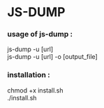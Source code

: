 <h1> JS-DUMP </h1>

<h3>usage of js-dump :</h1>
<p>js-dump -u [url] <br />
js-dump -u [url] -o [output_file]</p>

<h3> installation :</h3>
<p>chmod +x install.sh <br />
./install.sh</p>
